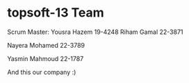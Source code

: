 topsoft-13 Team
==============
Scrum Master: Yousra Hazem 19-4248
Riham Gamal 22-3871


Nayera Mohamed 22-3789


Yasmin Mahmoud 22-1787



And this our company :)
